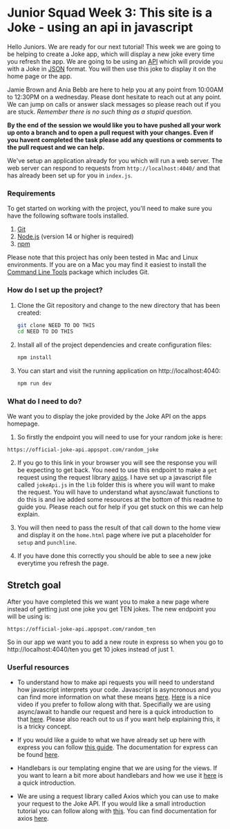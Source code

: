 # Junior Squad Week 3: This site is a Joke - using an api in javascript

Hello Juniors. We are ready for our next tutorial! This week we are going to be helping to create a Joke app, which will display a new joke every time you refresh the app. We are going to be using an [API](https://www.freecodecamp.org/news/what-is-an-api-in-english-please-b880a3214a82/) which will provide you with a Joke in [JSON]() format. You will then use this joke to display it on the home page or the app.

Jamie Brown and Ania Bebb are here to help you at any point from 10:00AM to 12:30PM on a wednesday. Please dont hesitate to reach out at any point. We can jump on calls or answer slack messages so please reach out if you are stuck. _Remember there is no such thing as a stupid question._

**By the end of the session we would like you to have pushed all your work up onto a branch and to open a pull request with your changes. Even if you havent completed the task please add any questions or comments to the pull request and we can help.**

We've setup an application already for you which will run a web server. The web server can respond to requests from `http://localhost:4040/` and that has already been set up for you in `index.js`.

### Requirements

To get started on working with the project, you'll need to make sure you have the following software tools installed.

1. [Git](https://git-scm.com/)
2. [Node.js](https://nodejs.org/en/) (version 14 or higher is required)
3. [npm](http://npmjs.com/)

Please note that this project has only been tested in Mac and Linux environments. If you are on a Mac you may find it easiest to install the [Command Line Tools](https://developer.apple.com/download/more/) package which includes Git.

### How do I set up the project?

1. Clone the Git repository and change to the new directory that has been created:

   ```bash
   git clone NEED TO DO THIS
   cd NEED TO DO THIS
   ```

2. Install all of the project dependencies and create configuration files:

   ```bash
   npm install
   ```

3. You can start and visit the running application on http://localhost:4040:

   ```bash
   npm run dev
   ```

### What do I need to do?

We want you to display the joke provided by the Joke API on the apps homepage.

1. So firstly the endpoint you will need to use for your random joke is here:

```
https://official-joke-api.appspot.com/random_joke
```

2. If you go to this link in your browser you will see the response you will be expecting to get back. You need to use this endpoint to make a `get` request using the request library [axios](https://github.com/axios/axios). I have set up a javascript file called `jokeApi.js` in the `lib` folder this is where you will want to make the request. You will have to understand what aysnc/await functions to do this is and ive added some resources at the bottom of this readme to guide you. Please reach out for help if you get stuck on this we can help explain.

3. You will then need to pass the result of that call down to the home view and display it on the `home.html` page where ive put a placeholder for `setup` and `punchline`.

4. If you have done this correctly you should be able to see a new joke everytime you refresh the page.

## Stretch goal

After you have completed this we want you to make a new page where instead of getting just one joke you get TEN jokes. The new endpoint you will be using is:

```
https://official-joke-api.appspot.com/random_ten
```

So in our app we want you to add a new route in express so when you go to http://localhost:4040/ten you get 10 jokes instead of just 1.

### Userful resources

- To understand how to make api requests you will need to understand how javascript interprets your code. Javascript is asyncronous and you can find more information on what these means [here](https://blog.logrocket.com/understanding-asynchronous-javascript/). [Here](https://www.youtube.com/watch?v=PoRJizFvM7s) is a nice video if you prefer to follow along with that. Specifially we are using async/await to handle our request and here is a quick introduction to that [here](https://javascript.info/async-await). Please also reach out to us if you want help explaining this, it is a tricky concept.

- If you would like a guide to what we have already set up here with express you can follow [this guide](https://expressjs.com/en/starter/installing.html). The documentation for express can be found [here](http://expressjs.com/en/api.html).

- Handlebars is our templating engine that we are using for the views. If you want to learn a bit more about handlebars and how we use it [here](https://handlebarsjs.com/guide/#what-is-handlebars) is a quick introduction.

- We are using a request library called Axios which you can use to make your request to the Joke API. If you would like a small introduction tutorial you can follow along with [this](https://flaviocopes.com/axios/). You can find documentation for axios [here](https://github.com/axios/axios).
